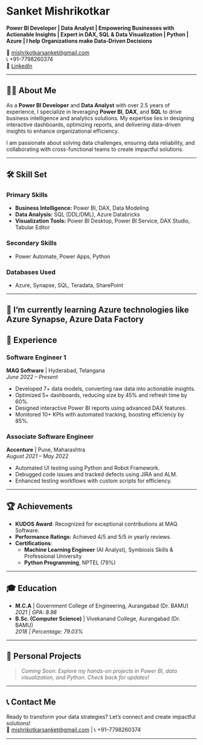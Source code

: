 # Sanket Mishrikotkar  
**Power BI Developer | Data Analyst | Empowering Businesses with Actionable Insights | Expert in DAX, SQL & Data Visualization | Python | Azure | I help Organizations make Data-Driven Decisions**  

📧 mishrikotkarsanket@gmail.com  
📞 +91–7798260374  
🔗 [LinkedIn](https://www.linkedin.com/in/sanketmishrikotkar/)  

---

## 👨‍💻 About Me  

As a **Power BI Developer** and **Data Analyst** with over 2.5 years of experience, I specialize in leveraging **Power BI**, **DAX**, and **SQL** to drive business intelligence and analytics solutions. My expertise lies in designing interactive dashboards, optimizing reports, and delivering data-driven insights to enhance organizational efficiency.  

I am passionate about solving data challenges, ensuring data reliability, and collaborating with cross-functional teams to create impactful solutions.  

---

## 🛠️ Skill Set  

### Primary Skills  
- **Business Intelligence:** Power BI, DAX, Data Modeling  
- **Data Analysis:** SQL (DDL/DML), Azure Databricks  
- **Visualization Tools:** Power BI Desktop, Power BI Service, DAX Studio, Tabular Editor  

### Secondary Skills  
- Power Automate, Power Apps, Python  

### Databases Used  
- Azure, Synapse, SQL, Teradata, SharePoint  

---
🌱 I’m currently learning **Azure technologies like Azure Synapse, Azure Data Factory**
---

## 💼 Experience  

### **Software Engineer 1**  
**MAQ Software** | Hyderabad, Telangana  
*June 2022 – Present*  
- Developed 7+ data models, converting raw data into actionable insights.  
- Optimized 5+ dashboards, reducing size by 45% and refresh time by 60%.  
- Designed interactive Power BI reports using advanced DAX features.  
- Monitored 10+ KPIs with automated tracking, boosting efficiency by 85%.  

### **Associate Software Engineer**  
**Accenture** | Pune, Maharashtra  
*August 2021 – May 2022*  
- Automated UI testing using Python and Robot Framework.  
- Debugged code issues and tracked defects using JIRA and ALM.  
- Enhanced testing workflows with custom scripts for efficiency.  

---

## 🏆 Achievements  
- **KUDOS Award**: Recognized for exceptional contributions at MAQ Software.  
- **Performance Ratings**: Achieved 4/5 and 5/5 in yearly reviews.  
- **Certifications**:  
  - **Machine Learning Engineer** (AI Analyst), Symbiosis Skills & Professional University  
  - **Python Programming**, NPTEL (79%)  

---

## 🎓 Education  

- **M.C.A** | Government College of Engineering, Aurangabad (Dr. BAMU)  
  *2021 | GPA: 8.98*  
- **B.Sc. (Computer Science)** | Vivekanand College, Aurangabad (Dr. BAMU)  
  *2018 | Percentage: 79.03%*  

---

## 📂 Personal Projects  
> *Coming Soon: Explore my hands-on projects in Power BI, data visualization, and Python. Check back for updates!*  

---

## 📞 Contact Me  

Ready to transform your data strategies? Let’s connect and create impactful solutions!  
📧 mishrikotkarsanket@gmail.com | 📞 +91–7798260374  

---

